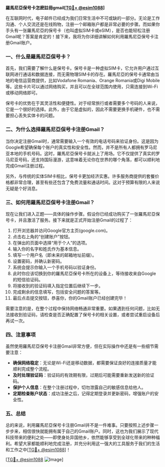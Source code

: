 **羅馬尼亞保号卡怎麽註冊gmail[[TG💪+ @esim1088](https://t.me/s/esim1088)]**

在互联网时代，电子邮件已经成为我们日常生活中不可或缺的一部分。无论是工作沟通、个人交流还是在线购物，注册一个邮箱账户都是非常必要的步骤。而如果你手头有一张羅馬尼亞的保号卡（也叫虚拟SIM卡或eSIM），是否也能轻松注册Gmail呢？答案是肯定的！接下来，我将为你详细讲解如何利用羅馬尼亞保号卡注册Gmail账户。

### 一、什么是羅馬尼亞保号卡？

首先，我们需要了解什么是保号卡。保号卡是一种虚拟SIM卡，它允许用户通过互联网进行通话和数据连接，而无需物理SIM卡的存在。羅馬尼亞的保号卡通常由当地的电信运营商提供，比如Vodafone Romania、Orange Romania或Digi Mobile等。这些卡片可以通过网络购买，并且可以在全球范围内使用，只需连接到Wi-Fi或移动网络即可。

保号卡的优势在于其灵活性和便捷性。对于经常旅行或者需要多个号码的人来说，它是一个很好的选择。此外，由于它是虚拟的，因此不需要更换手机硬件，也不需要担心丢失实体卡的问题。

### 二、为什么选择羅馬尼亞保号卡注册Gmail？

当你决定注册Gmail时，通常需要输入一个有效的电话号码来验证身份。这是因为Google希望确保每个账户的真实性和安全性。然而，并不是所有人都拥有罗马尼亚本地的手机号码。这时，羅馬尼亞保号卡就派上了用场。它不仅提供了真实的罗马尼亚号码，还支持国际漫游，这意味着无论你在世界的哪个角落，都可以顺利地完成Gmail注册过程。

另外，与传统的实体SIM卡相比，保号卡更加经济实惠。许多服务商提供的套餐价格都非常合理，甚至有些还包含了免费流量和通话时间。这对于预算有限的人来说无疑是个好消息。

### 三、如何用羅馬尼亞保号卡注册Gmail？

现在让我们进入正题——具体的操作步骤。假设你已经成功购买了一张羅馬尼亞保号卡，并且激活了服务。接下来就是正式开始注册Gmail的过程了：

1. 打开浏览器并访问Google官方主页(google.com)。
2. 点击右上角的“创建账户”按钮。
3. 在弹出的页面中选择“用于个人”的选项。
4. 输入你的名字和姓氏作为基本信息。
5. 填写一个用户名（即未来的邮箱地址前缀）。
6. 设置密码，并确认新密码。
7. 系统会提示你输入一个手机号码以验证身份。
8. 此时你应该切换到你的羅馬尼亞保号卡所在的设备上，等待接收来自Google的短信验证码。
9. 将接收到的验证码填入指定位置后继续下一步。
10. 完成剩余的信息填写，包括安全问题的答案等。
11. 最后点击提交按钮，恭喜你，你的Gmail账户已经创建完毕！

需要注意的是，在整个过程中保持网络畅通非常重要。如果遇到任何问题，比如无法接收到验证码，请检查是否正确配置了保号卡的相关设置，或者尝试重启设备后再试一次。

### 四、注意事项

虽然使用羅馬尼亞保号卡注册Gmail非常方便，但在实际操作中还是有一些细节需要注意：

- **确保网络稳定**：无论是Wi-Fi还是移动数据，都需要保证良好的连接质量才能顺利完成整个流程。
- **及时处理验证码**：验证码的有效期有限，过期后可能需要重新发送新的验证码。
- **保护个人信息**：在整个注册过程中，切勿泄露自己的敏感信息给他人。
- **定期检查账户状态**：成功注册之后，记得定期登录并更新密码，增强账户的安全性。

### 五、总结

总的来说，利用羅馬尼亞保号卡注册Gmail并不是一件难事。只要按照上述步骤一步步来，相信很快就能拥有属于自己的Gmail账户。同时，这也为我们展示了现代科技带来的便利之处——即使身处异国他乡，依然能够享受到全球化带来的种种福利。希望大家都能顺利地完成注册，并充分利用这一强大的工具服务于我们的生活和工作之中[[TG💪+ @esim1088](https://t.me/s/esim1088)]！

[[TG💪+ @esim1088](https://t.me/s/esim1088) ![Image](https://i.postimg.cc/4NQfJmqS/Snipaste-2025-05-13-00-14-12.png)]